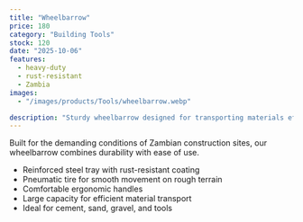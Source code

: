 ```yaml
---
title: "Wheelbarrow"
price: 180
category: "Building Tools"
stock: 120
date: "2025-10-06"
features:
  - heavy-duty
  - rust-resistant
  - Zambia
images:
  - "/images/products/Tools/wheelbarrow.webp"

description: "Sturdy wheelbarrow designed for transporting materials efficiently across construction sites."
---
```

Built for the demanding conditions of Zambian construction sites, our wheelbarrow combines durability with ease of use.
- Reinforced steel tray with rust-resistant coating
- Pneumatic tire for smooth movement on rough terrain
- Comfortable ergonomic handles
- Large capacity for efficient material transport
- Ideal for cement, sand, gravel, and tools
